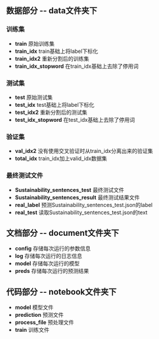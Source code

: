 ##  数据部分 -- data文件夹下
### 训练集
- **train**                           原始训练集
- **train_idx**                       train基础上将label下标化
- **train_idx2**                      重新分割后的训练集
- **train_idx_stopword**              在train_idx基础上去除了停用词

### 测试集
- **test**                            原始测试集
- **test_idx**                        test基础上将label下标化
- **test_idx2**                       重新分割后的测试集
- **test_idx_stopword**               在test_idx基础上去除了停用词

### 验证集
- **val_idx2**                        没有使用交叉验证时从train_idx分离出来的验证集
- **total_idx**                       train_idx加上valid_idx数据集

### 最终测试文件
- **Sustainability_sentences_test**   最终测试文件
- **Sustainability_sentences_result** 最终测试结果文件
- **real_label**                      预测Sustainability_sentences_test.json的label
- **real_test**                       读取Sustainability_sentences_test.json的text

## 文档部分 -- document文件夹下
- **config**                          存储每次运行的参数信息
- **log**                             存储每次运行的日志信息
- **model**                           存储每次运行的模型
- **preds**                           存储每次运行的预测结果

## 代码部分 -- notebook文件夹下
- **model**                           模型文件
- **prediction**                      预测文件
- **process_file**                    预处理文件
- **train**                           训练文件
